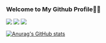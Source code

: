 ### Welcome to My Github Profile👋👋
<!--
**surfkwon715/surfkwon715** is a ✨ _special_ ✨ repository because its `README.md` (this file) appears on your GitHub profile.

Here are some ideas to get you started:

- 🔭 I’m currently working on ...
- 🌱 I’m currently learning ...
- 👯 I’m looking to collaborate on ...
- 🤔 I’m looking for help with ...
- 💬 Ask me about ...
- 📫 How to reach me: ...
- 😄 Pronouns: ...
- ⚡ Fun fact: ...
-->
<div>
<img src="https://img.shields.io/badge/Javascript-black?style=flat-square&logo=Javascript&logoColor=yellow"/>
<img src="https://img.shields.io/badge/React-black?style=flat-square&logo=React&logoColor=skyblue"/>
<img src="https://img.shields.io/badge/Python-black?style=flat-square&logo=Python&logoColor=skyblue"/>

</div>

[![Anurag's GitHub stats](https://github-readme-stats.vercel.app/api?username=surfkwon715&show_icons=true&theme=tokyonight)](https://github.com/anuraghazra/github-readme-stats)

